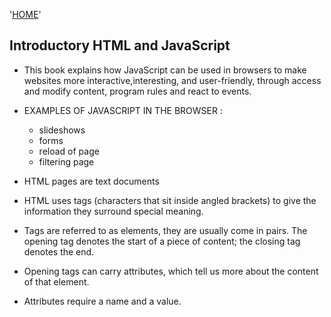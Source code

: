 '[HOME](../README.md)'<br/>

## Introductory HTML and JavaScript

* This book explains how JavaScript can be used in browsers to make websites more 
    interactive,interesting, and user-friendly, through access and modify content, 
    program rules and react to events.

 * EXAMPLES OF JAVASCRIPT IN THE BROWSER :
    * slideshows
    * forms
    * reload of page
    * filtering page


 * HTML pages are text documents
 * HTML uses tags (characters that sit inside angled
    brackets) to give the information they surround special
    meaning.
 * Tags are referred to as elements, they are usually come in pairs. The opening tag denotes
    the start of a piece of content; the closing tag denotes the end.
 * Opening tags can carry attributes, which tell us more
    about the content of that element.
 * Attributes require a name and a value. 